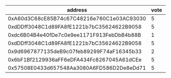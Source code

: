 address|vote|timestamp|signature
---|---|---|---
0xA60d3C68cE85B74c67C48216e760C1e03AC93030|5|1614685215|0xe0ae41dfd23427e3b30ec512ec731ba894a5f119698682a4c9e101e6dad6fcf43bd54f8cc2ea86e03fc52a841d4c5d6abf64ab97c2de3da7e14c293b549796271b
0xdDDff3048C1d89FA8fE1221b7bC35624622B9058|5|1614685410|0xb44db0c78e5f6c50623dd65fb42c4a6d6a1ceaeb54d291baab71b431e9b8804a1a0e5fc02775fcef96c77797cde5796600a2ca0f3905ddf146209595ab183f791b
0xdc6B04B4e40fDe7c0e9ee1171F913FebDbB4b88B|1|1614685433|0x7d35cb6af34c4586b1977650f8bca9609348702ca8954f984150a515651d766e316cc6de2a8521f830206e2975bf35475df987337f1e839e86c6c6ab082c50221b
0xdDDff3048C1d89FA8fE1221b7bC35624622B9058|5|1614685472|0xe794e8669b9ada6f0429884bf50f26cee9457a3c5dfc9d348391d7f09bae41ce1c951e5f05595884f0fa2d927608bceeb95f219519cd7f42f5605db79efb14cb1c
0x9d6967877135deB9c07feb89299F74aF16345b33|2|1614685910|0x994ae8f22150db273ddbb8c1de59e320042e176d6c2ef379c706590f8898259924cfc0f77427cc8dd9d3a0993b0643ceab62f45e20ffcca87c4b015a15173bbd1c
0x6bF1Bf2129936aFF6eDFA434Fc8267045A61dCEe|5|1614686072|0xf421ee4dd5353f5f96300c5af9d874beb2a4ce88b8c848546454c0eb980eb2fd026c494b1db530b65a4a0093a1173eb27f7b70cab54db19012a66b4a33c644301b
0x57508E0433d657548Aa3080A6FD586D2De8eDd71|5|1614686118|0xdb600a80e12acc98f1adb7362c33ab5b125b5d1ea57efe97ec39a04d0b8a840b2ea9bb76e3332179c195b2b74d1e94a88c2c4932393fc37261b5779de29138291c